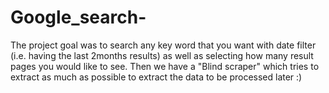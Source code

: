 # Google_search-
The project goal was to search any key word that you want with date filter (i.e. having the last 2months results) as well as selecting how many result pages you would like to see. Then we have a "Blind scraper" which tries to extract as much as possible to extract the data to be processed later :) 
